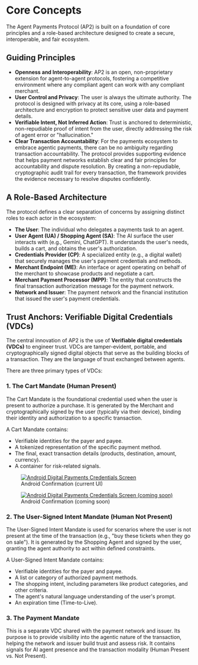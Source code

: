 # Core Concepts

The Agent Payments Protocol (AP2) is built on a foundation of core principles
and a role-based architecture designed to create a secure, interoperable, and
fair ecosystem.

## Guiding Principles

-   **Openness and Interoperability**: AP2 is an open, non-proprietary extension
    for agent-to-agent protocols, fostering a competitive environment where any
    compliant agent can work with any compliant merchant.
-   **User Control and Privacy**: The user is always the ultimate authority. The
    protocol is designed with privacy at its core, using a role-based
    architecture and encryption to protect sensitive user data and payment
    details.
-   **Verifiable Intent, Not Inferred Action**: Trust is anchored to
    deterministic, non-repudiable proof of intent from the user, directly
    addressing the risk of agent error or "hallucination."
-   **Clear Transaction Accountability**: For the payments ecosystem to embrace
    agentic payments, there can be no ambiguity regarding transaction
    accountability. The protocol provides supporting evidence that helps payment
    networks establish clear and fair principles for accountability and dispute
    resolution. By creating a non-repudiable, cryptographic audit trail for
    every transaction, the framework provides the evidence necessary to resolve
    disputes confidently.

## A Role-Based Architecture

The protocol defines a clear separation of concerns by assigning distinct roles
to each actor in the ecosystem:

-   **The User**: The individual who delegates a payments task to an agent.
-   **User Agent (UA) / Shopping Agent (SA)**: The AI surface the user interacts
    with (e.g., Gemini, ChatGPT). It understands the user's needs, builds a
    cart, and obtains the user's authorization.
-   **Credentials Provider (CP)**: A specialized entity (e.g., a digital wallet)
    that securely manages the user's payment credentials and methods.
-   **Merchant Endpoint (ME)**: An interface or agent operating on behalf of the
    merchant to showcase products and negotiate a cart.
-   **Merchant Payment Processor (MPP)**: The entity that constructs the final
    transaction authorization message for the payment network.
-   **Network and Issuer**: The payment network and the financial institution
    that issued the user's payment credentials.

## Trust Anchors: Verifiable Digital Credentials (VDCs)

The central innovation of AP2 is the use of **Verifiable digital credentials
(VDCs)** to engineer trust. VDCs are tamper-evident, portable, and
cryptographically signed digital objects that serve as the building blocks of a
transaction. They are the language of trust exchanged between agents.

There are three primary types of VDCs:

### 1. The Cart Mandate (Human Present)

The Cart Mandate is the foundational credential used when the user is present to
authorize a purchase. It is generated by the Merchant and cryptographically
signed by the user (typically via their device), binding their identity and
authorization to a specific transaction.

A Cart Mandate contains:

-   Verifiable identities for the payer and payee.
-   A tokenized representation of the specific payment method.
-   The final, exact transaction details (products, destination, amount,
    currency).
-   A container for risk-related signals.

<div class="grid cards">
    <figure markdown="span" class="card thumb">
        <a href="/assets/GMSCoreDPCScreen-legacy.png">
            <img src="/assets/GMSCoreDPCScreen-legacy.png" alt="Android Digital Payments Credentials Screen"/>
        </a>
        <figcaption>Android Confirmation (current UI)</figcaption>
    </figure>
    <figure markdown="span" class="card thumb">
        <a href="/assets/GMSCoreDPCScreen-future.png">
            <img src="/assets/GMSCoreDPCScreen-future.png" alt="Android Digital Payments Credentials Screen (coming soon)"/>
        </a>
        <figcaption>Android Confirmation (coming soon)</figcaption>
    </figure>
</div>

### 2. The User-Signed Intent Mandate (Human Not Present)

The User-Signed Intent Mandate is used for scenarios where the user is not
present at the time of the transaction (e.g., "buy these tickets when they go on
sale"). It is generated by the Shopping Agent and signed by the user, granting
the agent authority to act within defined constraints.

A User-Signed Intent Mandate contains:

-   Verifiable identities for the payer and payee.
-   A list or category of authorized payment methods.
-   The shopping intent, including parameters like product categories, and other
    criteria.
-   The agent's natural language understanding of the user's prompt.
-   An expiration time (Time-to-Live).

### 3. The Payment Mandate

This is a separate VDC shared with the payment network and issuer. Its purpose
is to provide visibility into the agentic nature of the transaction, helping the
network and issuer build trust and assess risk. It contains signals for AI agent
presence and the transaction modality (Human Present vs. Not Present).
